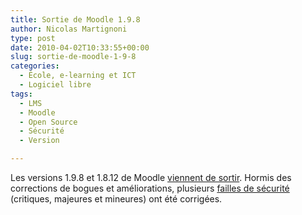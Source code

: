 ```yaml
---
title: Sortie de Moodle 1.9.8
author: Nicolas Martignoni
type: post
date: 2010-04-02T10:33:55+00:00
slug: sortie-de-moodle-1-9-8
categories:
  - École, e-learning et ICT
  - Logiciel libre
tags:
  - LMS
  - Moodle
  - Open Source
  - Sécurité
  - Version

---
```

Les versions 1.9.8 et 1.8.12 de Moodle [viennent de sortir][1]. Hormis des corrections de bogues et améliorations, plusieurs [failles de sécurité][2] (critiques, majeures et mineures) ont été corrigées.

 [1]: https://moodle.org/mod/forum/discuss.php?d=147248
 [2]: https://moodle.org/security "Sécurité"

<!--more-->
